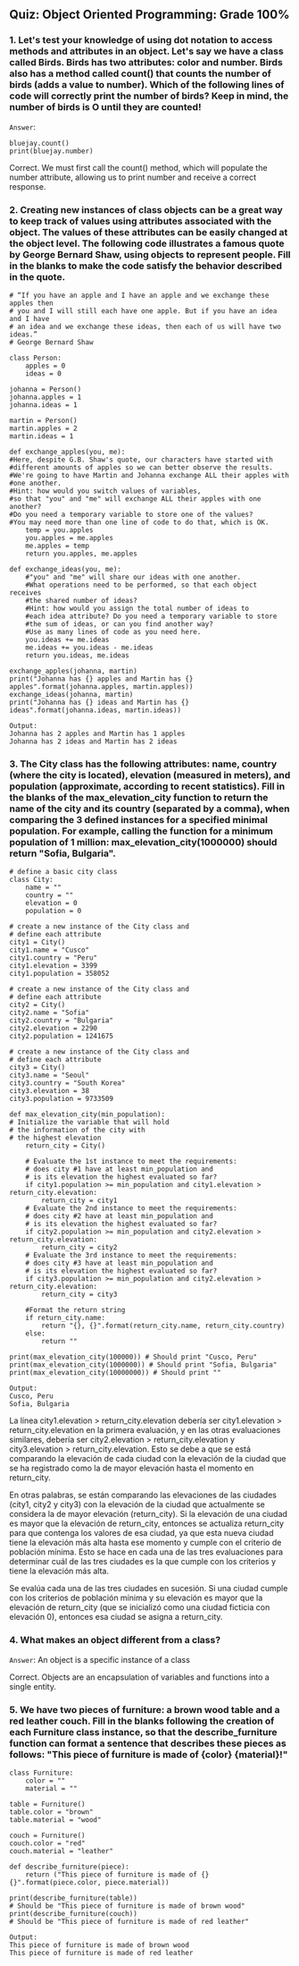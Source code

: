 ## Quiz: Object Oriented Programming: Grade 100%

### 1. Let's test your knowledge of using dot notation to access methods and attributes in an object. Let's say we have a class called Birds. Birds has two attributes: color and number. Birds also has a method called count() that counts the number of birds (adds a value to number). Which of the following lines of code will correctly print the number of birds? Keep in mind, the number of birds is O until they are counted!

`Answer`: 
~~~
bluejay.count()
print(bluejay.number)
~~~
Correct. We must first call the count() method, which will populate the number attribute, allowing us to print number and receive a correct response.

### 2. Creating new instances of class objects can be a great way to keep track of values using attributes associated with the object. The values of these attributes can be easily changed at the object level. The following code illustrates a famous quote by George Bernard Shaw, using objects to represent people. Fill in the blanks to make the code satisfy the behavior described in the quote.
~~~
# “If you have an apple and I have an apple and we exchange these apples then
# you and I will still each have one apple. But if you have an idea and I have
# an idea and we exchange these ideas, then each of us will have two ideas.”
# George Bernard Shaw

class Person:
    apples = 0
    ideas = 0

johanna = Person()
johanna.apples = 1
johanna.ideas = 1

martin = Person()
martin.apples = 2
martin.ideas = 1

def exchange_apples(you, me):
#Here, despite G.B. Shaw's quote, our characters have started with       
#different amounts of apples so we can better observe the results. 
#We're going to have Martin and Johanna exchange ALL their apples with #one another.
#Hint: how would you switch values of variables, 
#so that "you" and "me" will exchange ALL their apples with one another?
#Do you need a temporary variable to store one of the values?
#You may need more than one line of code to do that, which is OK. 
    temp = you.apples
    you.apples = me.apples
    me.apples = temp
    return you.apples, me.apples
    
def exchange_ideas(you, me):
    #"you" and "me" will share our ideas with one another.
    #What operations need to be performed, so that each object receives
    #the shared number of ideas?
    #Hint: how would you assign the total number of ideas to 
    #each idea attribute? Do you need a temporary variable to store 
    #the sum of ideas, or can you find another way? 
    #Use as many lines of code as you need here.
    you.ideas += me.ideas
    me.ideas += you.ideas - me.ideas
    return you.ideas, me.ideas

exchange_apples(johanna, martin)
print("Johanna has {} apples and Martin has {} apples".format(johanna.apples, martin.apples))
exchange_ideas(johanna, martin)
print("Johanna has {} ideas and Martin has {} ideas".format(johanna.ideas, martin.ideas))

Output: 
Johanna has 2 apples and Martin has 1 apples
Johanna has 2 ideas and Martin has 2 ideas
~~~

### 3. The City class has the following attributes: name, country (where the city is located), elevation (measured in meters), and population (approximate, according to recent statistics). Fill in the blanks of the max_elevation_city function to return the name of the city and its country (separated by a comma), when comparing the 3 defined instances for a specified minimal population. For example, calling the function for a minimum population of 1 million: max_elevation_city(1000000) should return "Sofia, Bulgaria".
~~~
# define a basic city class
class City:
	name = ""
	country = ""
	elevation = 0 
	population = 0

# create a new instance of the City class and
# define each attribute
city1 = City()
city1.name = "Cusco"
city1.country = "Peru"
city1.elevation = 3399
city1.population = 358052

# create a new instance of the City class and
# define each attribute
city2 = City()
city2.name = "Sofia"
city2.country = "Bulgaria"
city2.elevation = 2290
city2.population = 1241675

# create a new instance of the City class and
# define each attribute
city3 = City()
city3.name = "Seoul"
city3.country = "South Korea"
city3.elevation = 38
city3.population = 9733509

def max_elevation_city(min_population):
# Initialize the variable that will hold 
# the information of the city with 
# the highest elevation 
	return_city = City()

	# Evaluate the 1st instance to meet the requirements:
	# does city #1 have at least min_population and
	# is its elevation the highest evaluated so far?
	if city1.population >= min_population and city1.elevation > return_city.elevation:
		return_city = city1
	# Evaluate the 2nd instance to meet the requirements:
	# does city #2 have at least min_population and
	# is its elevation the highest evaluated so far?
	if city2.population >= min_population and city2.elevation > return_city.elevation:
		return_city = city2
	# Evaluate the 3rd instance to meet the requirements:
	# does city #3 have at least min_population and
	# is its elevation the highest evaluated so far?
	if city3.population >= min_population and city2.elevation > return_city.elevation:
		return_city = city3

	#Format the return string
	if return_city.name:
		return "{}, {}".format(return_city.name, return_city.country)
	else:
		return ""

print(max_elevation_city(100000)) # Should print "Cusco, Peru"
print(max_elevation_city(1000000)) # Should print "Sofia, Bulgaria"
print(max_elevation_city(10000000)) # Should print ""

Output: 
Cusco, Peru
Sofia, Bulgaria
~~~

La línea city1.elevation > return_city.elevation debería ser city1.elevation > return_city.elevation en la primera evaluación, y en las otras evaluaciones similares, debería ser city2.elevation > return_city.elevation y city3.elevation > return_city.elevation. Esto se debe a que se está comparando la elevación de cada ciudad con la elevación de la ciudad que se ha registrado como la de mayor elevación hasta el momento en return_city.

En otras palabras, se están comparando las elevaciones de las ciudades (city1, city2 y city3) con la elevación de la ciudad que actualmente se considera la de mayor elevación (return_city). Si la elevación de una ciudad es mayor que la elevación de return_city, entonces se actualiza return_city para que contenga los valores de esa ciudad, ya que esta nueva ciudad tiene la elevación más alta hasta ese momento y cumple con el criterio de población mínima. Esto se hace en cada una de las tres evaluaciones para determinar cuál de las tres ciudades es la que cumple con los criterios y tiene la elevación más alta.

Se evalúa cada una de las tres ciudades en sucesión. Si una ciudad cumple con los criterios de población mínima y su elevación es mayor que la elevación de return_city (que se inicializó como una ciudad ficticia con elevación 0), entonces esa ciudad se asigna a return_city.

### 4. What makes an object different from a class?

`Answer`: An object is a specific instance of a class

Correct. Objects are an encapsulation of variables and functions into a single entity.

### 5. We have two pieces of furniture: a brown wood table and a red leather couch. Fill in the blanks following the creation of each Furniture class instance, so that the describe_furniture function can format a sentence that describes these pieces as follows: "This piece of furniture is made of {color} {material}!"
~~~
class Furniture:
	color = ""
	material = ""

table = Furniture()
table.color = "brown"
table.material = "wood"

couch = Furniture()
couch.color = "red"
couch.material = "leather"

def describe_furniture(piece):
	return ("This piece of furniture is made of {} {}".format(piece.color, piece.material))

print(describe_furniture(table)) 
# Should be "This piece of furniture is made of brown wood"
print(describe_furniture(couch)) 
# Should be "This piece of furniture is made of red leather"

Output: 
This piece of furniture is made of brown wood
This piece of furniture is made of red leather
~~~
